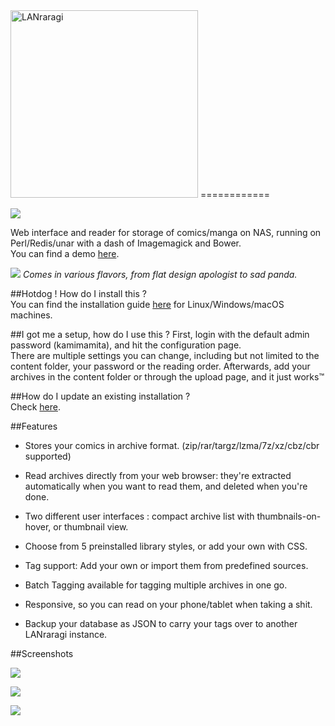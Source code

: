 <img alt="LANraragi" src="https://raw.githubusercontent.com/Difegue/LANraragi/master/logo.png" width="300">
============

[<img src="http://dockeri.co/image/difegue/lanraragi">](https://hub.docker.com/r/difegue/lanraragi/)

Web interface and reader for storage of comics/manga on NAS, running on Perl/Redis/unar with a dash of Imagemagick and Bower.  
You can find a demo [here](http://faglord.party/lanraragi).

![](https://a.pomf.cat/vpqvmq.png)
*Comes in various flavors, from flat design apologist to sad panda.*  
	
##Hotdog ! How do I install this ?  
You can find the installation guide [here](https://github.com/Difegue/LANraragi/wiki) for Linux/Windows/macOS machines.  

##I got me a setup, how do I use this ?
First, login with the default admin password (kamimamita), and hit the configuration page.  
There are multiple settings you can change, including but not limited to the content folder, your password or the reading order.
Afterwards, add your archives in the content folder or through the upload page, and it just works™  

##How do I update an existing installation ?  
Check [here](https://github.com/Difegue/LANraragi/wiki/Updating-LANraragi).  

##Features

* Stores your comics in archive format. (zip/rar/targz/lzma/7z/xz/cbz/cbr supported)  

* Read archives directly from your web browser: they're extracted automatically when you want to read them, and deleted when you're done. 

* Two different user interfaces : compact archive list with thumbnails-on-hover, or thumbnail view.

* Choose from 5 preinstalled library styles, or add your own with CSS.      

* Tag support: Add your own or import them from predefined sources.  

* Batch Tagging available for tagging multiple archives in one go.

* Responsive, so you can read on your phone/tablet when taking a shit.  

* Backup your database as JSON to carry your tags over to another LANraragi instance.

##Screenshots  

![](https://my.mixtape.moe/quaycv.jpg)  

![](https://my.mixtape.moe/hoilpy.jpg)  

![](https://my.mixtape.moe/pvpzmh.jpg)






